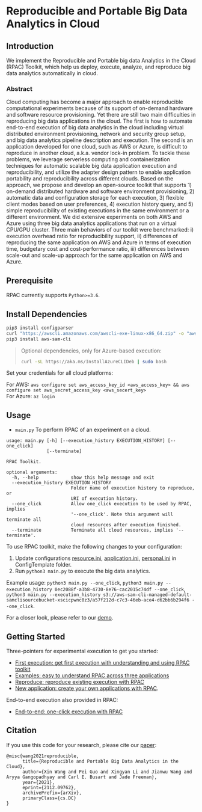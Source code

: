 # Reproducible and Portable Big Data Analytics in Cloud

## Introduction
We implement the Reproducible and Portable big data Analytics in the Cloud (RPAC) Toolkit, which help us deploy, execute, analyze, and reproduce big data analytics automatically in cloud. 

### Abstract
Cloud computing has become a major approach to enable reproducible computational experiments because of its support of on-demand hardware and software resource provisioning. Yet there are still two main difficulties in reproducing big data applications in the cloud. The first is how to automate end-to-end execution of big data analytics in the cloud including virtual distributed environment provisioning, network and security group setup, and big data analytics pipeline description and execution. The second is an application developed for one cloud, such as AWS or Azure, is difficult to reproduce in another cloud, a.k.a. vendor lock-in problem. To tackle these problems, we leverage serverless computing and containerization techniques for automatic scalable big data application execution and reproducibility, and utilize the adapter design pattern to enable application portability and reproducibility across different clouds. Based on the approach, we propose and develop an open-source toolkit that supports 1) on-demand distributed hardware and software environment provisioning, 2) automatic data and configuration storage for each execution, 3) flexible client modes based on user preferences, 4) execution history query, and 5) simple reproducibility of existing executions in the same environment or a different environment. We did extensive experiments on both AWS and Azure using three big data analytics applications that run on a virtual CPU/GPU cluster. Three main behaviors of our toolkit were benchmarked: i) execution overhead ratio for reproducibility support, ii) differences of reproducing the same application on AWS and Azure in terms of execution time, budgetary cost and cost-performance ratio, iii) differences between scale-out and scale-up approach for the same application on AWS and Azure.

## Prerequisite
RPAC currently supports `Python>=3.6`.

## Install Dependencies
```bash
pip3 install configparser
curl "https://awscli.amazonaws.com/awscli-exe-linux-x86_64.zip" -o "awscliv2.zip" && unzip awscliv2.zip && sudo ./aws/install
pip3 install aws-sam-cli
```
> Optional dependencies, only for Azure-based execution: 
> ```bash
> curl -sL https://aka.ms/InstallAzureCLIDeb | sudo bash
> ```

Set your credentials for all cloud platforms: 

For AWS: `aws configure set aws_access_key_id <aws_access_key> && aws configure set aws_secret_access_key <aws_secert_key>`  
For Azure: `az login`

## Usage

- `main.py` To perform RPAC of an experiment on a cloud.

```
usage: main.py [-h] [--execution_history EXECUTION_HISTORY] [--one_click]
               [--terminate]

RPAC Toolkit.

optional arguments:
  -h, --help            show this help message and exit
  --execution_history EXECUTION_HISTORY
                        Folder name of execution history to reproduce, or
                        URI of execution history.
  --one_click           Allow one_click execution to be used by RPAC, implies
                        '--one_click'. Note this argument will terminate all
                        cloud resources after execution finished.
  --terminate           Terminate all cloud resources, implies '--terminate'.
```

To use RPAC toolkit, make the following changes to your configuration:

1. Update configurations [resource.ini](./ConfigTemplate/resource.ini), [application.ini](./ConfigTemplate/application.ini), [personal.ini](./ConfigTemplate/personal.ini) in ConfigTemplate folder.
2. Run ```python3 main.py``` to execute the big data analytics.

Example usage: `python3 main.py --one_click`, `python3 main.py --execution_history 0ec2088f-a3b8-4730-8e76-cac2015c74df --one_click`, `python3 main.py --execution_history s3://aws-sam-cli-managed-default-samclisourcebucket-xscicpwnc0z3/a57f212d-c7c3-46eb-ace4-d62bb6b294f6 --one_click`.

For a closer look, please refer to our [demo](https://www.youtube.com/watch?v=Jzid0E89SrU).

## Getting Started
Three-pointers for experimental execution to get you started:
- [First execution: get first execution with understanding and using RPAC toolkit](./docs/first_execution.md)
- [Examples: easy to understand RPAC across three applications](./docs/examples.md)
- [Reproduce: reproduce existing execution with RPAC](./docs/reproduce.md)
- [New application: create your own applications with RPAC](./docs/newapplication.md).

End-to-end execution also provided in RPAC:
- [End-to-end: one-click execution with RPAC](./docs/end_to_end.md)

## Citation
If you use this code for your research, please cite our [paper](https://arxiv.org/abs/2112.09762):

```
@misc{wang2021reproducible,
      title={Reproducible and Portable Big Data Analytics in the Cloud}, 
      author={Xin Wang and Pei Guo and Xingyan Li and Jianwu Wang and Aryya Gangopadhyay and Carl E. Busart and Jade Freeman},
      year={2021},
      eprint={2112.09762},
      archivePrefix={arXiv},
      primaryClass={cs.DC}
}
```
